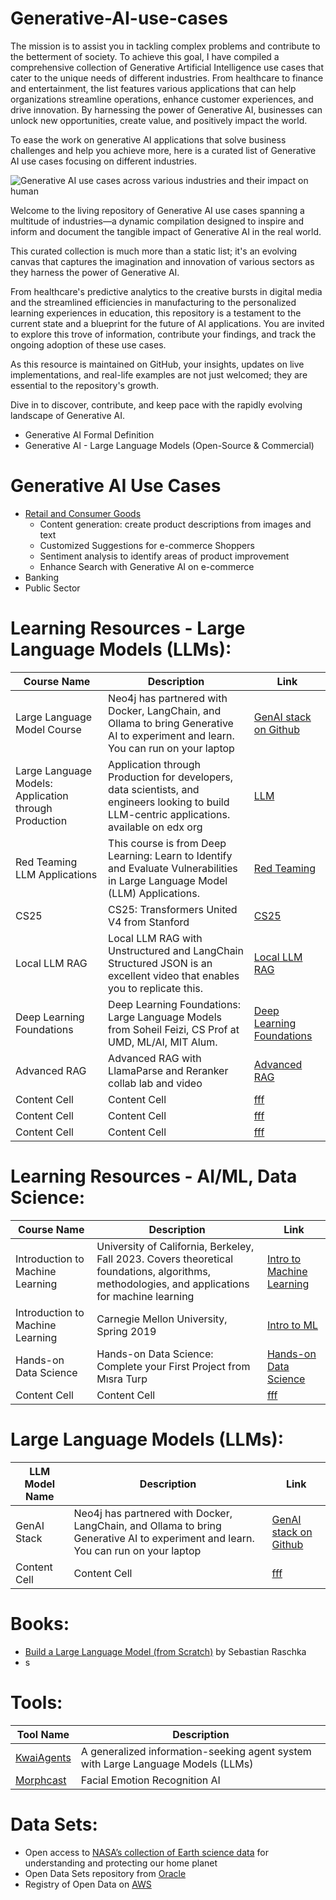 # Generative-AI-use-cases
The mission is to assist you in tackling complex problems and contribute to the betterment of society. To achieve this goal, I have compiled a comprehensive collection of Generative Artificial Intelligence use cases that cater to the unique needs of different industries. From healthcare to finance and entertainment, the list features various applications that can help organizations streamline operations, enhance customer experiences, and drive innovation. By harnessing the power of Generative AI, businesses can unlock new opportunities, create value, and positively impact the world.

To ease the work on generative AI applications that solve business challenges and help you achieve more, here is a curated list of Generative AI use cases focusing on different industries. 

![Generative AI use cases across various industries and their impact on human](https://github.com/kashifmannzoor/Generative-AI-use-cases/assets/42314831/f10b5bac-d714-4532-be90-1c81690ff04c)

Welcome to the living repository of Generative AI use cases spanning a multitude of industries—a dynamic compilation designed to inspire and inform and document the tangible impact of Generative AI in the real world.

This curated collection is much more than a static list; it's an evolving canvas that captures the imagination and innovation of various sectors as they harness the power of Generative AI. 

From healthcare's predictive analytics to the creative bursts in digital media and the streamlined efficiencies in manufacturing to the personalized learning experiences in education, this repository is a testament to the current state and a blueprint for the future of AI applications. You are invited to explore this trove of information, contribute your findings, and track the ongoing adoption of these use cases. 

As this resource is maintained on GitHub, your insights, updates on live implementations, and real-life examples are not just welcomed; they are essential to the repository's growth.

Dive in to discover, contribute, and keep pace with the rapidly evolving landscape of Generative AI.

- Generative AI Formal Definition
- Generative AI - Large Language Models (Open-Source & Commercial)

# Generative AI Use Cases
- [Retail and Consumer Goods](https://github.com/kashifmannzoor/Generative-AI-use-cases/blob/main/Retail-and-Consumer-Goods-industry.md)
  - Content generation: create product descriptions from images and text
  - Customized Suggestions for e-commerce Shoppers
  - Sentiment analysis to identify areas of product improvement
  - Enhance Search with Generative AI on e-commerce
- Banking
- Public Sector

  
# Learning Resources - Large Language Models (LLMs):

| Course Name  | Description |Link |
| ------------- | ------------- |-------------|
| Large Language Model Course​  | Neo4j has partnered with Docker, LangChain, and Ollama to bring Generative AI to experiment and learn. You can run on your laptop  |[GenAI stack on Github](https://github.com/docker/genai-stack)|
| ​Large Language Models: Application through Production | Application through Production for developers, data scientists, and engineers looking to build LLM-centric applications. available on edx org  |[LLM](https://www.edx.org/learn/computer-science/databricks-large-language-models-application-through-production)|
| Red Teaming LLM Applications | This course is from Deep Learning: Learn to Identify and Evaluate Vulnerabilities in Large Language Model (LLM) Applications.  |[Red Teaming](https://www.deeplearning.ai/short-courses/red-teaming-llm-applications/)|
| CS25  | CS25: Transformers United V4 from Stanford  |[CS25](https://web.stanford.edu/class/cs25/)|
| Local LLM RAG  | Local LLM RAG with Unstructured and LangChain Structured JSON is an excellent video that enables you to replicate this.  |[Local LLM RAG](https://www.youtube.com/watch?v=V7fXGsFMNlA)|
| Deep Learning Foundations  | Deep Learning Foundations: Large Language Models from Soheil Feizi, CS Prof at UMD, ML/AI, MIT Alum.  |[Deep Learning Foundations](https://www.youtube.com/watch?v=2yjzZfDQxy8)|
| ​Advanced RAG | ​Advanced RAG with LlamaParse and Reranker collab lab and video |[Advanced RAG](https://github.com/sudarshan-koirala/youtube-stuffs/blob/main/llamaindex/llamaindex_advanced_rag.ipynb)|
| Content Cell  | Content Cell  |[fff](https://github.com/docker/genai-stack)|
| Content Cell  | Content Cell  |[fff](https://github.com/docker/genai-stack)|
| Content Cell  | Content Cell  |[fff](https://github.com/docker/genai-stack)|


# Learning Resources - AI/ML, Data Science:

| Course Name  | Description |Link |
| ------------- | ------------- |-------------|
| Introduction to Machine Learning |University of California, Berkeley, Fall 2023. Covers theoretical foundations, algorithms, methodologies, and applications for machine learning  |[Intro to Machine Learning](https://eecs189.org)|
| ​Introduction to Machine Learning | Carnegie Mellon University, Spring 2019 |[Intro to ML](https://www.cs.cmu.edu/~ninamf/courses/315sp19/lectures.shtml)|
| Hands-on Data Science  | Hands-on Data Science: Complete your First Project from Mısra Turp  |[Hands-on Data Science](https://www.youtube.com/playlist?list=PLM8lYG2MzHmTgsYKLJtdKwf6tHVbui9eE)|
| Content Cell  | Content Cell  |[fff](https://github.com/docker/genai-stack)|

# Large Language Models (LLMs):

| LLM Model Name  | Description |Link |
| ------------- | ------------- |-------------|
| GenAI Stack  | Neo4j has partnered with Docker, LangChain, and Ollama to bring Generative AI to experiment and learn. You can run on your laptop  |[GenAI stack on Github](https://github.com/docker/genai-stack)|
| Content Cell  | Content Cell  |[fff](https://github.com/docker/genai-stack)|

# Books:
- [Build a Large Language Model (from Scratch)​](https://www.manning.com/books/build-a-large-language-model-from-scratch) by Sebastian Raschka
- s

# Tools:

| Tool Name  | Description |
| ------------- | ------------- |
| [KwaiAgents](https://github.com/KwaiKEG/KwaiAgents) |A generalized information-seeking agent system with Large Language Models (LLMs)  |
| [Morphcast](https://www.morphcast.com) |Facial Emotion Recognition AI |


# Data Sets:
- Open access to [NASA’s collection of Earth science data](https://www.earthdata.nasa.gov) for understanding and protecting our home planet
- Open Data Sets repository from [Oracle​](https://opendata.oraclecloud.com/ords/r/opendata/opendata/search?)
- Registry of Open Data on [AWS](https://registry.opendata.aws)​
